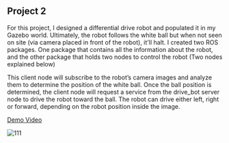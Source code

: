 ## Project 2

For this project, I designed a differential drive robot and populated it in my Gazebo world. Ultimately, the robot follows the white ball but when not seen on site (via camera placed in front of the robot), it'll halt. I created two ROS packages. One package that contains all the information about the robot, and the other package that holds two nodes to control the robot (Two nodes explained below) 

This client node will subscribe to the robot’s camera images and analyze them to determine the position of the white ball. Once the ball position is determined, the client node will request a service from the drive_bot server node to drive the robot toward the ball. The robot can drive either left, right or forward, depending on the robot position inside the image.

[Demo Video](https://www.youtube.com/watch?v=pIeEySf6vsw)


![111](https://user-images.githubusercontent.com/44885838/79080960-f643cd80-7ccd-11ea-860d-1738a64936d8.JPG)
